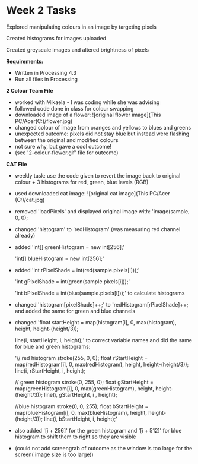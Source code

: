 # Week 2 Tasks

Explored manipulating colours in an image by targeting pixels

Created histograms for images uploaded

Created greyscale images and altered brightness of pixels

**Requirements:**

- Written in Processing 4.3
- Run all files in Processing

**2 Colour Team File**

- worked with Mikaela - I was coding while she was advising 
- followed code done in class for colour swapping
- downloaded image of a flower:
![original flower image](This PC/Acer(C:)/flower.jpg)
- changed colour of image from oranges and yellows to blues and greens
- unexpected outcome: pixels did not stay blue but instead were flashing between the original and modified colours
- not sure why, but gave a cool outcome!
- (see '2-colour-flower.gif' file for outcome)


**CAT File**

- weekly task: use the code given to revert the image back to original colour + 3 histograms for red, green, blue levels (RGB)
- used downloaded cat image:
  ![original cat image](This PC/Acer (C:)/cat.jpg)
- removed 'loadPixels' and displayed original image with: 'image(sample, 0, 0);
- changed 'histogram' to 'redHistogram' (was measuring red channel already)
- added 'int[] greenHistogram = new int[256];'

  'int[] blueHistogram = new int[256];'
- added 'int rPixelShade = int(red(sample.pixels[i]));'

    'int gPixelShade = int(green(sample.pixels[i]));'

    'int bPixelShade = int(blue(sample.pixels[i]));' to calculate histograms
- changed 'histogram[pixelShade]++;' to 'redHistogram[rPixelShade]++; and added the same for green and blue channels 
- changed 'float startHeight = map(histogram[i], 0, max(histogram), height, height-(height/3));

    line(i, startHeight, i, height);' to correct variable names and did the same for blue and green histograms:

    '// red histogram
    stroke(255, 0, 0);
    float rStartHeight = map(redHistogram[i], 0, max(redHistogram), height, height-(height/3));
    line(i, rStartHeight, i, height);
    
    // green histogram
    stroke(0, 255, 0);
    float gStartHeight = map(greenHistogram[i], 0, max(greenHistogram), height, height-(height/3));
    line(i, gStartHeight, i , height);
    
    //blue histogram
    stroke(0, 0, 255);
    float bStartHeight = map(blueHistogram[i], 0, max(blueHistogram), height, height-(height/3));
    line(i, bStartHeight, i, height);'
- also added '[i + 256]' for the green histogram and '[i + 512]' for blue histogram to shift them to right so they are visible
- (could not add screengrab of outcome as the window is too large for the screen( image size is too large))


    

